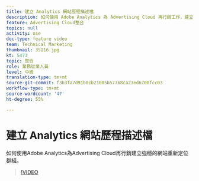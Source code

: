 ```yaml
---
title: 建立 Analytics 網站歷程描述檔
description: 如何使用 Adobe Analytics 為 Advertising Cloud 再行銷工作，建立強大的網站重新鎖定群組。
feature: Advertising Cloud整合
topics: null
activity: use
doc-type: feature video
team: Technical Marketing
thumbnail: 35116.jpg
kt: 5473
topic: 整合
role: 業務從業人員
level: 中級
translation-type: tm+mt
source-git-commit: f3b3fa7d91b0cb21005b57768ca23ed6700fcc03
workflow-type: tm+mt
source-wordcount: '47'
ht-degree: 55%

---
```



# 建立 Analytics 網站歷程描述檔

如何使用Adobe Analytics為Advertising Cloud再行銷建立強穩的網站重新定位群組。

>[!VIDEO](https://video.tv.adobe.com/v/35116/?quality=12&learn=on)
